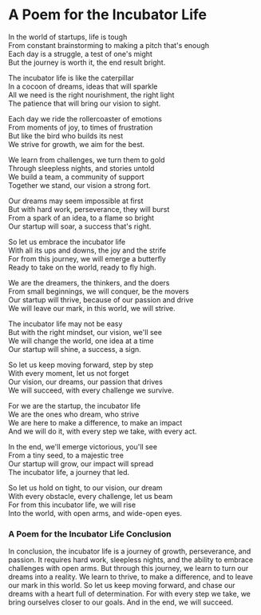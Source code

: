 # A Poem for the Incubator Life

In the world of startups, life is tough  
From constant brainstorming to making a pitch that's enough  
Each day is a struggle, a test of one's might  
But the journey is worth it, the end result bright.  

The incubator life is like the caterpillar  
In a cocoon of dreams, ideas that will sparkle  
All we need is the right nourishment, the right light  
The patience that will bring our vision to sight.  

Each day we ride the rollercoaster of emotions  
From moments of joy, to times of frustration  
But like the bird who builds its nest  
We strive for growth, we aim for the best.  

We learn from challenges, we turn them to gold  
Through sleepless nights, and stories untold  
We build a team, a community of support  
Together we stand, our vision a strong fort.  

Our dreams may seem impossible at first  
But with hard work, perseverance, they will burst  
From a spark of an idea, to a flame so bright  
Our startup will soar, a success that's right.  

So let us embrace the incubator life  
With all its ups and downs, the joy and the strife  
For from this journey, we will emerge a butterfly  
Ready to take on the world, ready to fly high.  

We are the dreamers, the thinkers, and the doers  
From small beginnings, we will conquer, be the movers  
Our startup will thrive, because of our passion and drive  
We will leave our mark, in this world, we will strive.  

The incubator life may not be easy  
But with the right mindset, our vision, we'll see  
We will change the world, one idea at a time  
Our startup will shine, a success, a sign.  

So let us keep moving forward, step by step  
With every moment, let us not forget  
Our vision, our dreams, our passion that drives  
We will succeed, with every challenge we survive.  

For we are the startup, the incubator life  
We are the ones who dream, who strive  
We are here to make a difference, to make an impact  
And we will do it, with every step we take, with every act.  

In the end, we'll emerge victorious, you'll see  
From a tiny seed, to a majestic tree  
Our startup will grow, our impact will spread  
The incubator life, a journey that led.  

So let us hold on tight, to our vision, our dream  
With every obstacle, every challenge, let us beam  
For from this incubator life, we will rise  
Into the world, with open arms, and wide-open eyes. 

### A Poem for the Incubator Life Conclusion

In conclusion, the incubator life is a journey of growth, perseverance, and passion. It requires hard work, sleepless nights, and the ability to embrace challenges with open arms. But through this journey, we learn to turn our dreams into a reality. We learn to thrive, to make a difference, and to leave our mark in this world. So let us keep moving forward, and chase our dreams with a heart full of determination. For with every step we take, we bring ourselves closer to our goals. And in the end, we will succeed.